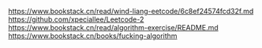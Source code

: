 https://www.bookstack.cn/read/wind-liang-eetcode/6c8ef24574fcd32f.md
https://github.com/xpeciallee/Leetcode-2
https://www.bookstack.cn/read/algorithm-exercise/README.md
https://www.bookstack.cn/books/fucking-algorithm